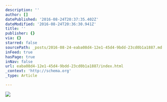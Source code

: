 ```yaml
---
description: ''
author: []
datePublished: '2016-08-24T20:37:35.402Z'
dateModified: '2016-08-24T20:36:30.941Z'
title: ''
publisher: {}
via: {}
starred: false
sourcePath: _posts/2016-08-24-eaba08d4-12e1-45d4-9bdd-23cd0b1a1887.md
inFeed: true
hasPage: true
inNav: false
url: eaba08d4-12e1-45d4-9bdd-23cd0b1a1887/index.html
_context: 'http://schema.org'
_type: Article

---
```

![](https://the-grid-user-content.s3-us-west-2.amazonaws.com/efcfa667-f617-44d7-9539-634ef65eae11.jpg)